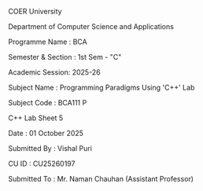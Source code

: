 COER University 

Department of Computer Science and Applications 

Programme Name : BCA

Semester & Section : 1st Sem - "C"

Academic Session: 2025-26

Subject Name : Programming Paradigms Using 'C++' Lab 

Subject Code : BCA111 P

C++ Lab Sheet 5

Date : 01 October 2025

Submitted By : Vishal Puri

CU ID : CU25260197

Submitted To : Mr. Naman Chauhan (Assistant Professor)
